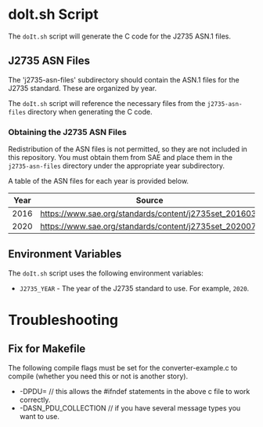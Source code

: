 # doIt.sh Script
The `doIt.sh` script will generate the C code for the J2735 ASN.1 files.

## J2735 ASN Files
The 'j2735-asn-files' subdirectory should contain the ASN.1 files for the J2735 standard. These are organized by year.

The `doIt.sh` script will reference the necessary files from the `j2735-asn-files` directory when generating the C code.

### Obtaining the J2735 ASN Files
Redistribution of the ASN files is not permitted, so they are not included in this repository. You must obtain them from SAE and place them in the `j2735-asn-files` directory under the appropriate year subdirectory.

A table of the ASN files for each year is provided below.

| Year | Source |
| ---- | ----------- |
| 2016 | https://www.sae.org/standards/content/j2735set_201603/ |
| 2020 | https://www.sae.org/standards/content/j2735set_202007/ |

## Environment Variables
The `doIt.sh` script uses the following environment variables:
- `J2735_YEAR` - The year of the J2735 standard to use. For example, `2020`.

# Troubleshooting
## Fix for Makefile

The following compile flags must be set for the converter-example.c to compile (whether you need this or not is another story).

- -DPDU=<something>     // this allows the #ifndef statements in the above c file to work correctly.
- -DASN_PDU_COLLECTION  // if you have several message types you want to use.

